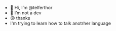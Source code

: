 - 👋 Hi, I’m @telferthor
- 👀 I’m not a dev
- 😜 thanks
- I'm trying to learn how to talk anotrher language 

<!---
telferthor/telferthor is a ✨ special ✨ repository because its `README.md` (this file) appears on your GitHub profile.
You can click the Preview link to take a look at your changes.
--->
